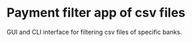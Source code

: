 # Payment filter app of csv files

GUI and CLI interface for filtering csv files of specific banks.
